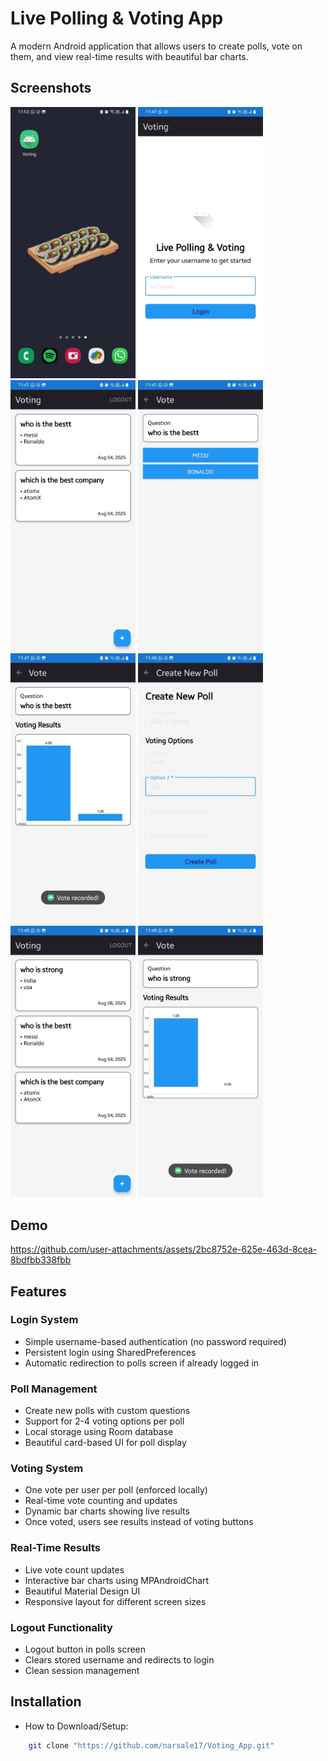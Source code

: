 # Live Polling & Voting App

A modern Android application that allows users to create polls, vote on them, and view real-time results with beautiful bar charts.

## Screenshots

<img src="https://github.com/narsale17/Voting_App/blob/main/Voting_App_Media/IMG-20250808-WA0005.jpg" width="200" />  <img src="https://github.com/narsale17/Voting_App/blob/main/Voting_App_Media/IMG-20250808-WA0011.jpg" width="200" /> <img src="https://github.com/narsale17/Voting_App/blob/main/Voting_App_Media/IMG-20250808-WA0007.jpg" width="200" /> <img src="https://github.com/narsale17/Voting_App/blob/main/Voting_App_Media/IMG-20250808-WA0009.jpg" width="200" />  <img src="https://github.com/narsale17/Voting_App/blob/main/Voting_App_Media/IMG-20250808-WA0012.jpg" width="200" /> <img src="https://github.com/narsale17/Voting_App/blob/main/Voting_App_Media/IMG-20250808-WA0010.jpg" width="200" /> <img src="https://github.com/narsale17/Voting_App/blob/main/Voting_App_Media/IMG-20250808-WA0008.jpg" width="200" /> <img src="https://github.com/narsale17/Voting_App/blob/main/Voting_App_Media/IMG-20250808-WA0006.jpg" width="200" /> 

## Demo

https://github.com/user-attachments/assets/2bc8752e-625e-463d-8cea-8bdfbb338fbb


## Features

### Login System
- Simple username-based authentication (no password required)
- Persistent login using SharedPreferences
- Automatic redirection to polls screen if already logged in

### Poll Management
- Create new polls with custom questions
- Support for 2-4 voting options per poll
- Local storage using Room database
- Beautiful card-based UI for poll display

### Voting System
- One vote per user per poll (enforced locally)
- Real-time vote counting and updates
- Dynamic bar charts showing live results
- Once voted, users see results instead of voting buttons

### Real-Time Results
- Live vote count updates
- Interactive bar charts using MPAndroidChart
- Beautiful Material Design UI
- Responsive layout for different screen sizes

### Logout Functionality
- Logout button in polls screen
- Clears stored username and redirects to login
- Clean session management


## Installation

 - How to Download/Setup:

```bash
    git clone "https://github.com/narsale17/Voting_App.git"
